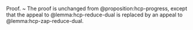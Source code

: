 Proof.
  ~ The proof is unchanged from @proposition:hcp-progress, except that the appeal to @lemma:hcp-reduce-dual is replaced by an appeal to @lemma:hcp-zap-reduce-dual.
